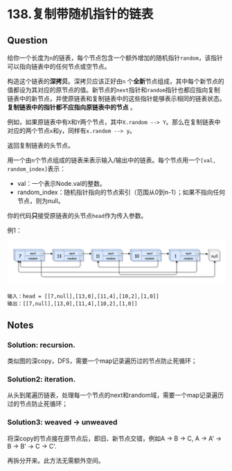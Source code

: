 # 138.复制带随机指针的链表

## Question

给你一个长度为`n`的链表，每个节点包含一个额外增加的随机指针`random`，该指针可以指向链表中的任何节点或空节点。

构造这个链表的**深拷贝**。深拷贝应该正好由`n` 个**全新**节点组成，其中每个新节点的值都设为其对应的原节点的值。新节点的`next`指针和`random`指针也都应指向复制链表中的新节点，并使原链表和复制链表中的这些指针能够表示相同的链表状态。**复制链表中的指针都不应指向原链表中的节点** 。

例如，如果原链表中有`X`和`Y`两个节点，其中`X.random --> Y`。那么在复制链表中对应的两个节点`x`和`y`，同样有`x.random --> y`。

返回复制链表的头节点。

用一个由`n`个节点组成的链表来表示输入/输出中的链表。每个节点用一个`[val, random_index]`表示：

- val：一个表示Node.val的整数。
- random_index：随机指针指向的节点索引（范围从0到n-1）；如果不指向任何节点，则为null。

你的代码**只**接受原链表的头节点`head`作为传入参数。

例1：

![1](1.png)

```
输入：head = [[7,null],[13,0],[11,4],[10,2],[1,0]]
输出：[[7,null],[13,0],[11,4],[10,2],[1,0]]
```



## Notes

### Solution: recursion.

类似图的深copy，DFS，需要一个map记录遍历过的节点防止死循环；

### Solution2: iteration.

从头到尾遍历链表，处理每一个节点的next和random域，需要一个map记录遍历过的节点防止死循环；

### Solution3: weaved -> unweaved

将深copy的节点接在原节点后，即旧、新节点交错，例如A -> B -> C, A -> A' -> B -> B' -> C -> C'.

再拆分开来。此方法无需额外空间。